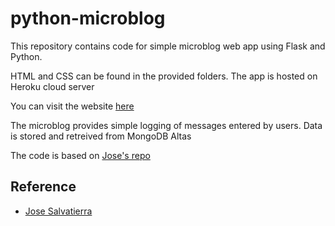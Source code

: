# python-microblog
This repository contains code for simple microblog web app using Flask and Python. 

HTML and CSS can be found in the provided folders. The app is hosted on Heroku cloud server 

You can visit the website [here](https://chatchanan-microblog-app.herokuapp.com/)

The microblog provides simple logging of messages entered by users. Data is stored and retreived from MongoDB Altas

The code is based on [Jose's repo](https://github.com/tecladocode/flask-microblog)

## Reference
- [Jose Salvatierra](https://github.com/jslvtr)

